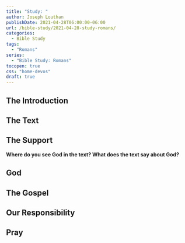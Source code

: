 ```yaml
---
title: "Study: "
author: Joseph Louthan
publishDate: 2021-04-28T06:00:00-06:00
url: /bible-study/2021-04-28-study-romans/
categories:
  - Bible Study
tags:
  - "Romans"
series:
  - "Bible Study: Romans"
tocopen: true
css: "home-devos"
draft: true
---
```

## The Introduction

## The Text

<div style="page-break-after: always;"></div>

## The Support

<div style="page-break-after: always;"></div>

**Where do you see God in the text? What does the text say about God?**

## God

<div style="page-break-after: always;"></div>

## The Gospel

<div style="page-break-after: always;"></div>

## Our Responsibility

## Pray

<div style="font-variant: small-caps;">

</div>
&nbsp;


